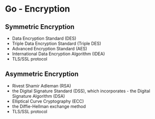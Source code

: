 # Go - Encryption

## Symmetric Encryption

- Data Encryption Standard (DES)
- Triple Data Encryption Standard (Triple DES)
- Advanced Encryption Standard (AES)
- International Data Encryption Algorithm (IDEA)
- TLS/SSL protocol

## Asymmetric Encryption

- Rivest Shamir Adleman (RSA)
- the Digital Signature Standard (DSS), which incorporates - the Digital Signature Algorithm (DSA)
- Elliptical Curve Cryptography (ECC)
- the Diffie-Hellman exchange method
- TLS/SSL protocol